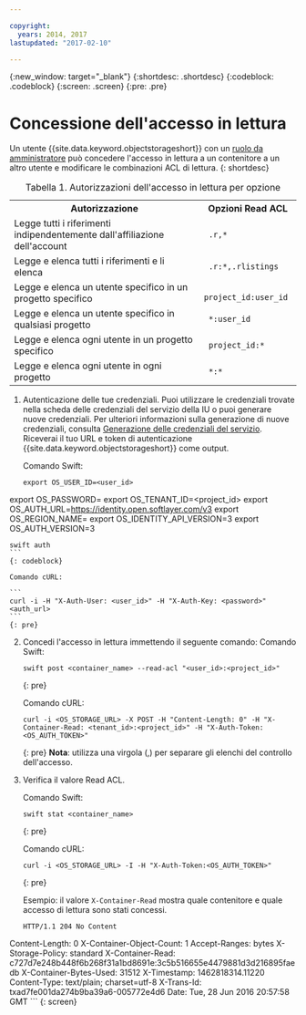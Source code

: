 ```yaml
---

copyright:
  years: 2014, 2017
lastupdated: "2017-02-10"

---
```

{:new_window: target="_blank"}
{:shortdesc: .shortdesc}
{:codeblock: .codeblock}
{:screen: .screen}
{:pre: .pre}


# Concessione dell'accesso in lettura

Un utente {{site.data.keyword.objectstorageshort}} con un [ruolo da amministratore](/docs/services/ObjectStorage/os_access_types.html) può concedere l'accesso in lettura a un contenitore a un altro utente e modificare le combinazioni ACL di lettura.
{: shortdesc}

<table>
<caption> Tabella 1. Autorizzazioni dell'accesso in lettura per opzione </caption>
  <tr>
    <th> Autorizzazione </th>
    <th> Opzioni Read ACL </th>
  </tr>
  <tr>
    <td> Legge tutti i riferimenti indipendentemente dall'affiliazione dell'account </td>
    <td> <code> .r,&#42;  </code> </td>
  </tr>
  <tr>
    <td> Legge e elenca tutti i riferimenti e li elenca </td>
    <td> <code> .r:&#42;,.rlistings </code> </td>
  </tr>
  <tr>
    <td> Legge e elenca un utente specifico in un progetto specifico </td>
    <td> <code> project_id:user_id </code> </td>
  </tr>
  <tr>
    <td> Legge e elenca un utente specifico in qualsiasi progetto </td>
    <td> <code> &#42;:user_id </code> </td>
  </tr>
  <tr>
    <td> Legge e elenca ogni utente in un progetto specifico </td>
    <td> <code> project_id:&#42; </code> </td>
  </tr>
  <tr>
    <td> Legge e elenca ogni utente in ogni progetto  </td>
    <td> <code> &#42;:&#42; </code> </td>
  </tr>
</table>


1. Autenticazione delle tue credenziali. Puoi utilizzare le credenziali trovate nella scheda delle credenziali del servizio della IU o puoi generare nuove credenziali. Per ulteriori informazioni sulla generazione di nuove credenziali, consulta [Generazione delle credenziali del servizio](/docs/services/ObjectStorage/os_credentials.html). Riceverai il tuo URL e token di autenticazione {{site.data.keyword.objectstorageshort}} come output.

    Comando Swift:

    ```
    export OS_USER_ID=<user_id>
  export OS_PASSWORD=<password>
  export OS_TENANT_ID=<project_id>
  export OS_AUTH_URL=https://identity.open.softlayer.com/v3
  export OS_REGION_NAME=<region>
  export OS_IDENTITY_API_VERSION=3
  export OS_AUTH_VERSION=3

    swift auth
    ```
    {: codeblock}

    Comando cURL:

    ```
    curl -i -H "X-Auth-User: <user_id>" -H "X-Auth-Key: <password>" <auth_url>
    ```
    {: pre}

2. Concedi l'accesso in lettura immettendo il seguente comando:
    Comando Swift:

    ```
    swift post <container_name> --read-acl "<user_id>:<project_id>"
    ```
    {: pre}

    Comando cURL:

    ```
    curl -i <OS_STORAGE_URL> -X POST -H "Content-Length: 0" -H "X-Container-Read: <tenant_id>:<project_id>" -H "X-Auth-Token: <OS_AUTH_TOKEN>"
    ```
    {: pre}
    **Nota**: utilizza una virgola (,) per separare gli elenchi del controllo dell'accesso.

3. Verifica il valore Read ACL.

    Comando Swift:

    ```
    swift stat <container_name>
    ```
    {: pre}

    Comando cURL:

    ```
    curl -i <OS_STORAGE_URL> -I -H "X-Auth-Token:<OS_AUTH_TOKEN>"
    ```
    {: pre}

    Esempio: il valore `X-Container-Read` mostra quale contenitore e quale accesso di lettura sono stati concessi.

    ```
    HTTP/1.1 204 No Content
  Content-Length: 0
  X-Container-Object-Count: 1
  Accept-Ranges: bytes
  X-Storage-Policy: standard
  X-Container-Read: c727d7e248b448f6b268f31a1bd8691e:3c5b516655e4479881d3d216895faedb
  X-Container-Bytes-Used: 31512
  X-Timestamp: 1462818314.11220
  Content-Type: text/plain; charset=utf-8
  X-Trans-Id: txad7fe001da274b9ba39a6-005772e4d6
  Date: Tue, 28 Jun 2016 20:57:58 GMT
    ```
    {: screen}
